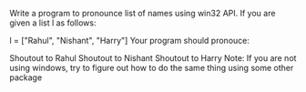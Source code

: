 Write a program to pronounce list of names using win32 API. If you are given a list l as follows:

l = ["Rahul", "Nishant", "Harry"]
Your program should pronouce:

Shoutout to Rahul
Shoutout to Nishant
Shoutout to Harry
Note: If you are not using windows, try to figure out how to do the same thing using some other package